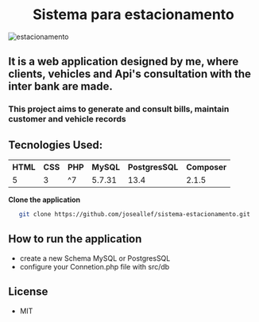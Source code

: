 
<h1 align="center">
 Sistema para estacionamento
</h1>

![estacionamento](https://user-images.githubusercontent.com/46696111/142450482-f22780d5-8e81-44fd-850f-282860bf0faa.png)

## It is a web application designed by me, where clients, vehicles and Api's consultation with the inter bank are made.

### This project aims to generate and consult bills, maintain customer and vehicle records

<!-- ### Este projeto tem como intuito a geração e consultas de boletos, manter os registros de clientes e veiculos -->

## Tecnologies Used:
<table>
   <tr>
     <th>HTML</th>
     <th>CSS</th>
     <th>PHP</th>
     <th>MySQL</th>
     <th>PostgresSQL</th>
     <th>Composer</th>
   </tr>
    <tr>
     <td>5</td>
     <td>3</td>
     <td>^7</td>
     <td>5.7.31</td>
     <td>13.4</td>
     <td>2.1.5</td>
   </tr>
<table>
 
 **Clone the application**
 ```bash 
    git clone https://github.com/joseallef/sistema-estacionamento.git
 ```
 
 ## How to run the application
 
 - create a new Schema MySQL or PostgresSQL
 - configure your Connetion.php file with src/db
 
 ## License
 - MIT
